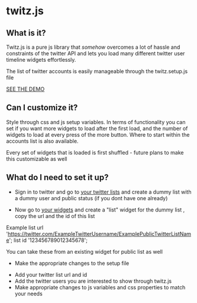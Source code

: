 # twitz.js

## What is it?

Twitz.js is a pure js library that *somehow* overcomes a lot of hassle and constraints of the twitter API and lets you load many different twitter user timeline widgets effortlessly.

The list of twitter accounts is easily manageable through the twitz.setup.js file

[SEE THE DEMO](http://positeam.net/twitz.js/)


## Can I customize it?

Style through css and js setup variables. In terms of functionality you can set if you want more widgets to load after the first load, and the number of widgets to load at every press of the more button. Where to start within the accounts list is also available.

Every set of widgets that is loaded is first shuffled - future plans to make this customizable as well


## What do I need to set it up?

+ Sign in to twitter and go to [your twitter lists](https://twitter.com/lists) and create a dummy list with a dummy user and public status (if you dont have one already)

+ Now go to [your widgets](https://twitter.com/settings/widgets) and create a "list" widget for the dummy list , copy the url and the id of this list

Example
list url 'https://twitter.com/ExampleTwitterUsername/ExamplePublicTwitterListName';
list id  '123456789012345678';

You can take these from an existing widget for public list as well

+ Make the appropriate changes to the setup file
- Add your twitter list url and id
- Add the twitter users you are interested to show through twitz.js
- Make appropriate changes to js variables and css properties to match your needs
